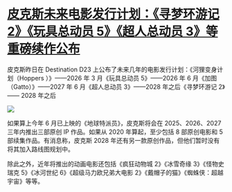 # [皮克斯未来电影发行计划：《寻梦环游记 2》《玩具总动员 5》《超人总动员 3》等重磅续作公布](https://github.com/jaaleng/jaaleng.github.io/issues/238)

皮克斯昨日在 Destination D23 上公布了未来几年的电影发行计划：《河狸变身计划（Hoppers ）》——2026 年 3 月《玩具总动员 5》——2026 年 6 月《加图（Gatto）》——2027 年 6 月《超人总动员 3》——2028 年之后《寻梦环游记 2》—— 2028 年之后

<!--more-->
![](https://pic2.imgdd.cc/item/68b6e8615c6a33cf8fedc1a7.jpg)

如果算上今年 6 月已上映的《地球特派员》，皮克斯将会在 2025、2026、2027 三年内推出三部原创 IP 作品。如果从 2020 年算起，至少包括 8 部原创电影和 5 部续集作品。有消息称，皮克斯 2028 年还有另一款原创作品，但他们暂时没有将其加入路线图规划中。

除此之外，近年将推出的动画电影还包括《疯狂动物城 2》《冰雪奇缘 3》《怪物史瑞克 5》《冰河世纪 6》《超级马力欧兄弟大电影 2》《戴帽子的猫》《蜘蛛侠：超越宇宙》等等。